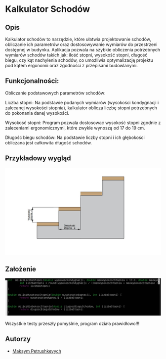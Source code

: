 # Kalkulator Schodów

## Opis

Kalkulator schodów to narzędzie, które ułatwia projektowanie schodów, obliczanie ich parametrów oraz dostosowywanie wymiarów do przestrzeni dostępnej w budynku. Aplikacja pozwala na szybkie obliczenia potrzebnych wymiarów schodów takich jak: ilość stopni, wysokość stopni, długość biegu, czy kąt nachylenia schodów, co umożliwia optymalizację projektu pod kątem ergonomii oraz zgodności z przepisami budowlanymi.

## Funkcjonalności:
Obliczanie podstawowych parametrów schodów:

Liczba stopni: Na podstawie podanych wymiarów (wysokości kondygnacji i zalecanej wysokości stopnia), kalkulator oblicza liczbę stopni potrzebnych do pokonania danej wysokości.

Wysokość stopni: Program pozwala dostosować wysokość stopni zgodnie z zaleceniami ergonomicznymi, które zwykle wynoszą od 17 do 19 cm.

Długość biegu schodów: Na podstawie liczby stopni i ich głębokości obliczana jest całkowita długość schodów.

## Przykładowy wygląd

![przykladowa grafika](schody.jpeg)

## Założenie

![](zaz.png)

Wszystkie testy przeszły pomyślnie, program działa prawidłowo!!!

## Autorzy

- [Maksym Petrushkevych](https://github.com/meeq11)
